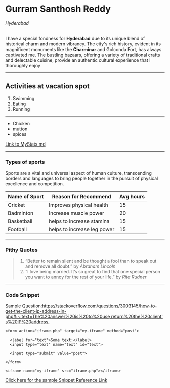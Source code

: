 # Gurram Santhosh Reddy
###### Hyderabad
I have a special fondness for **Hyderabad** due to its unique blend of historical charm and modern vibrancy. The city's rich history, evident in its magnificent monuments like the **Charminar** and Golconda Fort, has always captivated me. The bustling bazaars, offering a variety of traditional crafts and delectable cuisine, provide an authentic cultural experience that I thoroughly enjoy

**** 

## Activities at vacation spot
1. Swimming
2. Eating
3. Running

**** 

* Chicken
* mutton
* spices

[Link to MyStats.md](https://github.com/Gurram99/my2-gurram/blob/main/MyStats.md)

**** 

### Types of sports

Sports are a vital and universal aspect of human culture, transcending borders and languages to bring people together in the pursuit of physical excellence and competition.

|   **Name of Sport**     |    **Reason for Recommend**                        | **Avg hours**     |
|-------------------------|----------------------------------------------------|-------------------|
|   Cricket               | Improves physical health                           |   15              |
|   Badminton             | Increase muscle power                              |   20              |
|   Basketball            | helps to increase stamina                          |   15              |
|   Football              | helps to increase leg power                        |   15              |


****
 
### Pithy Quotes

> 1. “Better to remain silent and be thought a fool than to speak out and remove all doubt.” by _Abraham Lincoln_
> 2. “I love being married. It’s so great to find that one special person you want to annoy for the rest of your life.” by _Rita Rudner_

****

### Code Snippet

Sample Question:<https://stackoverflow.com/questions/3003145/how-to-get-the-client-ip-address-in-php#:~:text=The%20answer%20is%20to%20use,return%20the%20client's%20IP%20address.>

~~~~
<form action="iframe.php" target="my-iframe" method="post">
			
  <label for="text">Some text:</label>
  <input type="text" name="text" id="text">
			
  <input type="submit" value="post">
			
</form>
		
<iframe name="my-iframe" src="iframe.php"></iframe>
~~~~

[Click here for the sample Snippet Reference Link](https://css-tricks.com/snippets/html/post-data-to-an-iframe/)

